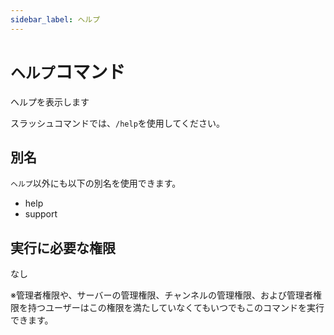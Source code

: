 ```yaml
---
sidebar_label: ヘルプ
---
```

# `ヘルプ`コマンド
ヘルプを表示します

スラッシュコマンドでは、`/help`を使用してください。

## 別名
`ヘルプ`以外にも以下の別名を使用できます。

- help
- support




## 実行に必要な権限
なし

※管理者権限や、サーバーの管理権限、チャンネルの管理権限、および管理者権限を持つユーザーはこの権限を満たしていなくてもいつでもこのコマンドを実行できます。
  
